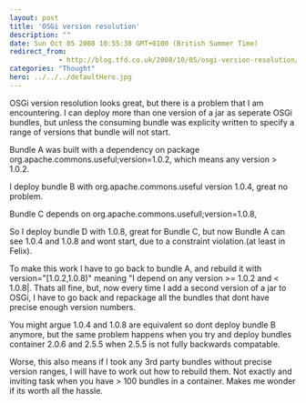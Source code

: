 ```yaml
---
layout: post
title: 'OSGi version resolution'
description: ""
date: Sun Oct 05 2008 10:55:38 GMT+0100 (British Summer Time)
redirect_from: 
            - http://blog.tfd.co.uk/2008/10/05/osgi-version-resolution/
categories: "Thought"
hero: ../../../defaultHero.jpg
---
```

OSGi version resolution looks great, but there is a problem that I am encountering. I can deploy more than one version of a jar as seperate OSGi bundles, but unless the consuming bundle was explicity written to specify a range of versions that bundle will not start.

Bundle A was built with a dependency on package org.apache.commons.useful;version=1.0.2, which means any version > 1.0.2.

I deploy bundle B with org.apache.commons.useful version 1.0.4, great no problem.

Bundle C depends on org.apache.commons.usefull;version=1.0.8,

So I deploy bundle D with 1.0.8, great for Bundle C, but now Bundle A can see 1.0.4 and 1.0.8 and wont start, due to a constraint violation.(at least in Felix).

To make this work I have to go back to bundle A, and rebuild it with version="\[1.0.2,1.0.8)" meaning "I depend on any version >= 1.0.2 and &lt; 1.0.8|. Thats all fine, but, now every time I add a second version of a jar to OSGi, I have to go back and repackage all the bundles that dont have precise enough version numbers.

You might argue 1.0.4 and 1.0.8 are equivalent so dont deploy bundle B anymore, but the same problem happens when you try and deploy bundles container 2.0.6 and 2.5.5 when 2.5.5 is not fully backwards compatable.

Worse, this also means if I took any 3rd party bundles without precise version ranges, I will have to work out how to rebuild them. Not exactly and inviting task when you have > 100 bundles in a container. Makes me wonder if its worth all the hassle.
